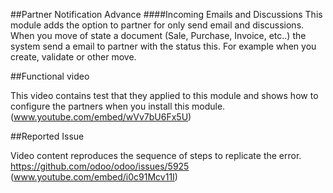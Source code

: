 ##Partner Notification Advance
####Incoming Emails and Discussions
This module adds the option to partner for only send email and discussions.
When you move of state a document (Sale, Purchase, Invoice, etc..)
the system send a email to partner with the status this.
For example when you create, validate or other move.

##Functional video

This video contains test that they applied to this module and shows how to configure the partners when you install this module. 
(www.youtube.com/embed/wVv7bU6Fx5U)
				   
##Reported Issue

Video content reproduces the sequence of steps to replicate the error. https://github.com/odoo/odoo/issues/5925
(www.youtube.com/embed/i0c91Mcv11I)